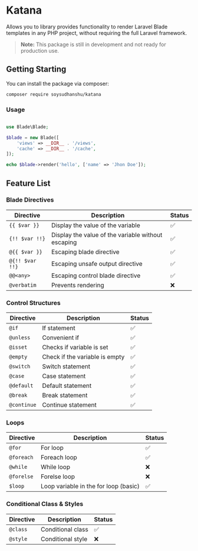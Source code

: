 # Katana

Allows you to library provides functionality to render Laravel Blade templates in any PHP project, without requiring the full Laravel framework.

> **Note:** This package is still in development and not ready for production use.

## Getting Starting

You can install the package via composer:

```bash
composer require soysudhanshu/katana
```

### Usage

```php

use Blade\Blade;

$blade = new Blade([
    'views' => __DIR__ . '/views',
    'cache' => __DIR__ . '/cache',
]);

echo $blade->render('hello', ['name' => 'Jhon Doe']);
```

## Feature List
### Blade Directives
| Directive | Description | Status
| --- | --- | --- |
|  `{{ $var }}` | Display the value of the variable | ✅ |
| `{!! $var !!}` | Display the value of the variable without escaping | ✅ |
| `@{{ $var }}` | Escaping blade directive | ✅ |
| `@{!! $var !!}` | Escaping unsafe output directive | ✅ |
| `@@<any>` | Escaping control blade directive | ✅ |
| `@verbatim` | Prevents rendering | ❌ |


### Control Structures
| Directive | Description | Status
| --- | --- | --- |
| `@if` | If statement | ✅ |
| `@unless` | Convenient if | ✅ |
| `@isset` | Checks if variable is set | ✅ |
| `@empty` | Check if the variable is empty | ✅ |
| `@switch` | Switch statement | ✅ |
| `@case` | Case statement | ✅ |
| `@default` | Default statement | ✅ |
| `@break` | Break statement | ✅ |
| `@continue` | Continue statement | ✅ |

### Loops
| Directive | Description | Status
| --- | --- | --- |
| `@for` | For loop | ✅ |
| `@foreach` | Foreach loop | ✅ |
| `@while` | While loop | ❌ |
| `@forelse` | Forelse loop | ❌ |
| `$loop` | Loop variable in the for loop (basic) | ✅ |

### Conditional Class & Styles
| Directive | Description | Status
| --- | --- | --- |
| `@class` | Conditional class | ✅ |
| `@style` | Conditional style | ❌ |
